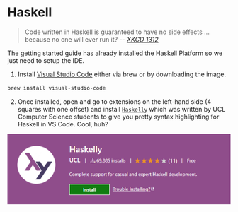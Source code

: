 # Haskell
> Code written in Haskell is guaranteed to have no side effects ... because no one will ever run it? 
> -- *[XKCD 1312](https://www.xkcd.com/1312)*

The getting started guide has already installed the Haskell Platform so we just need to setup the IDE.

1. Install [Visual Studio Code](https://code.visualstudio.com/) either via brew or by downloading the image.

```bash
brew install visual-studio-code
```

2. Once installed, open and go to extensions on the left-hand side (4 squares with one offset) and install
[`Haskelly`](https://marketplace.visualstudio.com/items?itemName=UCL.haskelly) which was written by UCL
Computer Science students to give you pretty syntax highlighting for Haskell in VS Code. Cool, huh?

![Haskelly](../images/windows-haskell-haskelly.png)
